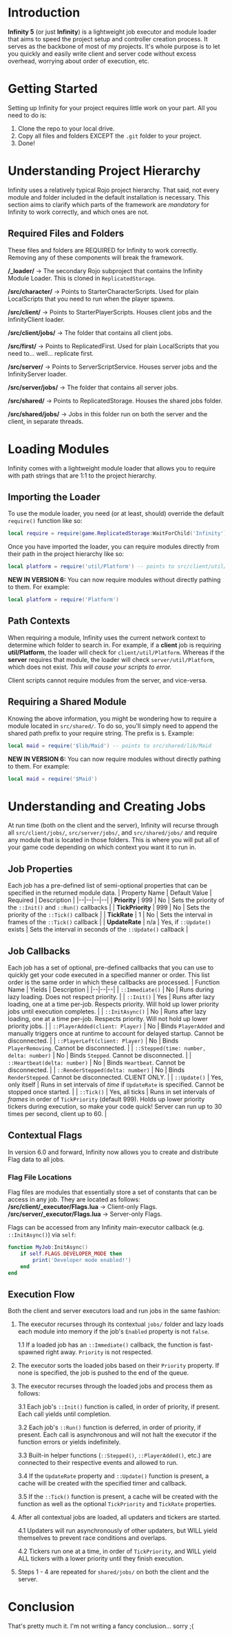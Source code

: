 


# Introduction

**Infinity 5** (or just **Infinity**) is a lightweight job executor and module loader that aims to speed the project setup and controller creation process. It serves as the backbone of most of my projects. It's whole purpose is to let you quickly and easily write client and server code without excess overhead, worrying about order of execution, etc.

# Getting Started

Setting up Infinity for your project requires little work on your part. All you need to do is:
1) Clone the repo to your local drive.
2) Copy all files and folders EXCEPT the `.git` folder to your project.
3) Done!

# Understanding Project Hierarchy
Infinity uses a relatively typical Rojo project hierarchy. That said, not every module and folder included in the default installation is necessary. This section aims to clarify which parts of the framework are *mandatory* for Infinity to work correctly, and which ones are not.

## Required Files and Folders
These files and folders are REQUIRED for Infinity to work correctly. Removing any of these components will break the framework.

**/_loader/** -> The secondary Rojo subproject that contains the Infinity Module Loader. This is cloned in `ReplicatedStorage`.

**/src/character/** -> Points to StarterCharacterScripts. Used for plain LocalScripts that you need to run when the player spawns.

**/src/client/** -> Points to StarterPlayerScripts. Houses client jobs and the InfinityClient loader.

**/src/client/jobs/** -> The folder that contains all client jobs.

**/src/first/** -> Points to ReplicatedFirst. Used for plain LocalScripts that you need to... well... replicate first.

**/src/server/** -> Points to ServerScriptService. Houses server jobs and the InfinityServer loader.

**/src/server/jobs/** -> The folder that contains all server jobs.

**/src/shared/** -> Points to ReplicatedStorage. Houses the shared jobs folder.

**/src/shared/jobs/** -> Jobs in this folder run on both the server and the client, in separate threads.

# Loading Modules
Infinity comes with a lightweight module loader that allows you to require with path strings that are 1:1 to the project hierarchy.

## Importing the Loader
To use the module loader, you need (or at least, should) override the default `require()` function like so:

```lua
local require = require(game.ReplicatedStorage:WaitForChild('Infinity'))
```

Once you have imported the loader, you can require modules directly from their path in the project hierarchy like so:

```lua
local platform = require('util/Platform') -- points to src/client/util/Platform
```

**NEW IN VERSION 6:** You can now require modules without directly pathing to them. For example:

```lua
local platform = require('Platform')
```

## Path Contexts
When requiring a module, Infinity uses the current network context to determine which folder to search in. For example, if a **client** job is requiring **util/Platform**, the loader will check for `client/util/Platform`. Whereas if the **server** requires that module, the loader will check `server/util/Platform`, which does not exist. *This will cause your scripts to error.*

Client scripts cannot require modules from the server, and vice-versa.

## Requiring a Shared Module
Knowing the above information, you might be wondering how to require a module located in `src/shared/`. To do so, you'll simply need to append the shared path prefix to your require string. The prefix is `$`. Example:

```lua
local maid = require('$lib/Maid') -- points to src/shared/lib/Maid
```

**NEW IN VERSION 6:** You can now require modules without directly pathing to them. For example:

```lua
local maid = require('$Maid')
```

# Understanding and Creating Jobs
At run time (both on the client and the server), Infinity will recurse through all `src/client/jobs/`, `src/server/jobs/`, and `src/shared/jobs/` and require any module that is located in those folders. This is where you will put all of your game code depending on which context you want it to run in.

## Job Properties
Each job has a pre-defined list of semi-optional properties that can be specified in the returned module data.
| Property Name | Default Value | Required | Description |
|--|--|--|--|
| **Priority** | 999 | No | Sets the priority of the `::Init()` and `::Run()` callbacks |
| **TickPriority** | 999 | No | Sets the priority of the `::Tick()` callback |
| **TickRate** | 1 | No | Sets the interval in frames of the `::Tick()` callback |
| **UpdateRate** | n/a | Yes, if `::Update()` exists | Sets the interval in seconds of the `::Update()` callback |

## Job Callbacks
Each job has a set of optional, pre-defined callbacks that you can use to quickly get your code executed in a specified manner or order. This list order is the same order in which these callbacks are processed.
| Function Name | Yields | Description |
|--|--|--|
| `::Immediate()` | No | Runs during lazy loading. Does not respect priority. |
| `::Init()` | Yes | Runs after lazy loading, one at a time per-job. Respects priority. Will hold up lower priority jobs until execution completes. |
| `::InitAsync()` | No | Runs after lazy loading, one at a time per-job. Respects priority. Will not hold up lower priority jobs. |
| `::PlayerAdded(client: Player)` | No | Binds `PlayerAdded` and manually triggers once at runtime to account for delayed startup. Cannot be disconnected. |
| `::PlayerLeft(client: Player)` | No | Binds `PlayerRemoving`. Cannot be disconnected. |
| `::Stepped(time: number, delta: number)` | No | Binds `Stepped`. Cannot be disconnected. |
| `::Heartbeat(delta: number)` | No | Binds `Heartbeat`. Cannot be disconnected. |
| `::RenderStepped(delta: number)` | No | Binds `RenderStepped`. Cannot be disconnected. CLIENT ONLY. |
| `::Update()` | Yes, only itself | Runs in set intervals of *time* if `UpdateRate` is specified. Cannot be stopped once started. |
| `::Tick()` | Yes, all ticks | Runs in set intervals of *frames* in order of `TickPriority` (default 999). Holds up lower priority tickers during execution, so make your code quick! Server can run up to 30 times per second, client up to 60. |

## Contextual Flags
In version 6.0 and forward, Infinity now allows you to create and distribute Flag data to all jobs.

### Flag File Locations
Flag files are modules that essentially store a set of constants that can be access in any job. They are located as follows:
**/src/client/_executor/Flags.lua** -> Client-only Flags.
**/src/server/_executor/Flags.lua** -> Server-only Flags.

Flags can be accessed from any Infinity main-executor callback (e.g. `::InitAsync()`) via `self`:
```lua
function MyJob:InitAsync()
    if self.FLAGS.DEVELOPER_MODE then
        print('Developer mode enabled!')
    end
end
```

## Execution Flow
Both the client and server executors load and run jobs in the same fashion:
1) The executor recurses through its contextual `jobs/` folder and lazy loads each module into memory if the job's `Enabled` property is not `false`.

	1.1 If a loaded job has an `::Immediate()` callback, the function is fast-spawned right away. `Priority` is not respected.
	
2) The executor sorts the loaded jobs based on their `Priority` property. If none is specified, the job is pushed to the end of the queue.

3) The executor recurses through the loaded jobs and process them as follows:

	3.1 Each job's `::Init()` function is called, in order of priority, if present. Each call yields until completion.
	
	3.2 Each job's `::Run()` function is deferred, in order of priority, if present. Each call is asynchronous and will not halt the executor if the function errors or yields indefinitely.
	
	3.3 Built-in helper functions (`::Stepped()`, `::PlayerAdded()`, etc.) are connected to their respective events and allowed to run.
	
	3.4 If the `UpdateRate` property and `::Update()` function is present, a cache will be created with the specified timer and callback.
	
	3.5 If the `::Tick()` function is present, a cache will be created with the function as well as the optional `TickPriority` and `TickRate` properties.
4) After all contextual jobs are loaded, all updaters and tickers are started.
	
	4.1 Updaters will run asynchronously of other updaters, but WILL yield themselves to prevent race conditions and overlaps.
	
	4.2 Tickers run one at a time, in order of `TickPriority`, and WILL yield ALL tickers with a lower priority until they finish execution.

5) Steps 1 - 4 are repeated for `shared/jobs/` on both the client and the server.

# Conclusion
That's pretty much it. I'm not writing a fancy conclusion... sorry ;(
